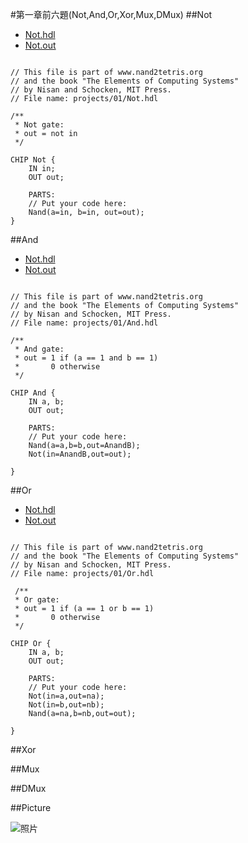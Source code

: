 #第一章前六題(Not,And,Or,Xor,Mux,DMux)
##Not

* [Not.hdl](https://github.com/cycyucheng1010/co109a/blob/master/01/Not.hdl)
* [Not.out](https://github.com/cycyucheng1010/co109a/blob/master/01/Not.out)
<pre><code>
// This file is part of www.nand2tetris.org
// and the book "The Elements of Computing Systems"
// by Nisan and Schocken, MIT Press.
// File name: projects/01/Not.hdl

/**
 * Not gate:
 * out = not in
 */

CHIP Not {
    IN in;
    OUT out;

    PARTS:
    // Put your code here:
    Nand(a=in, b=in, out=out);
}
</code></pre>
##And

* [Not.hdl](https://github.com/cycyucheng1010/co109a/blob/master/01/And.hdl)
* [Not.out](https://github.com/cycyucheng1010/co109a/blob/master/01/And.out)
<pre><code>
// This file is part of www.nand2tetris.org
// and the book "The Elements of Computing Systems"
// by Nisan and Schocken, MIT Press.
// File name: projects/01/And.hdl

/**
 * And gate: 
 * out = 1 if (a == 1 and b == 1)
 *       0 otherwise
 */

CHIP And {
    IN a, b;
    OUT out;

    PARTS:
    // Put your code here:
    Nand(a=a,b=b,out=AnandB);
    Not(in=AnandB,out=out);

}
</code></pre>
##Or

* [Not.hdl](https://github.com/cycyucheng1010/co109a/blob/master/01/Or.hdl)
* [Not.out](https://github.com/cycyucheng1010/co109a/blob/master/01/Or.out)
<pre><code>
// This file is part of www.nand2tetris.org
// and the book "The Elements of Computing Systems"
// by Nisan and Schocken, MIT Press.
// File name: projects/01/Or.hdl

 /**
 * Or gate:
 * out = 1 if (a == 1 or b == 1)
 *       0 otherwise
 */

CHIP Or {
    IN a, b;
    OUT out;

    PARTS:
    // Put your code here:
    Not(in=a,out=na);
    Not(in=b,out=nb);
    Nand(a=na,b=nb,out=out);

}
</code></pre>
##Xor

##Mux

##DMux

##Picture

![照片](https://github.com/cycyucheng1010/co109a/blob/master/01/Not_And_Or_Xor_Mux_DMux_20200917.jpg)
